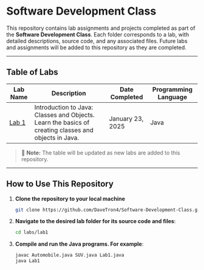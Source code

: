 # Software Development Class

This repository contains lab assignments and projects completed as part of the **Software Development Class**. Each folder corresponds to a lab, with detailed descriptions, source code, and any associated files. Future labs and assignments will be added to this repository as they are completed.

---

## Table of Labs

| Lab Name      | Description                                     | Date Completed | Programming Language |
|---------------|-------------------------------------------------|----------------|-----------------------|
| [Lab 1](labs/lab1) | Introduction to Java: Classes and Objects. Learn the basics of creating classes and objects in Java. | January 23, 2025 | Java                 |

> 📝 **Note:** The table will be updated as new labs are added to this repository.

---

## How to Use This Repository

1. **Clone the repository to your local machine**
   ```bash
   git clone https://github.com/DaveTron4/Software-Development-Class.git

2. **Navigate to the desired lab folder for its source code and files**:
    ```bash
    cd labs/lab1
    ```

3. **Compile and run the Java programs. For example**:
    ```bash
    javac Automobile.java SUV.java Lab1.java
    java Lab1
    ```